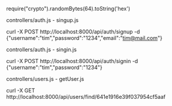 require("crypto").randomBytes(64).toString('hex')

controllers/auth.js - singup.js

curl -X POST http://localhost:8000/api/auth/signup -d {"username":"tim","password":"1234","email":"tim@mail.com"}

controllers/auth.js - singin.js

curl -X POST http://localhost:8000/api/auth/signin -d {"username":"tim","password":"1234"}

controllers/users.js - getUser.js

curl -X GET http://localhost:8000/api/users/find/641e1916e39f037954cf5aaf
